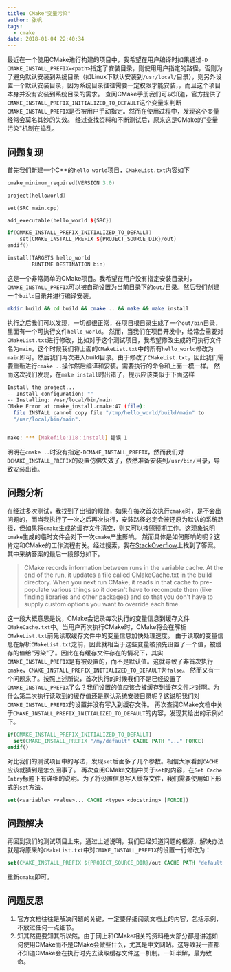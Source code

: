 ```yaml
---
title: CMake"变量污染"
author: 张帆
tags:
  - cmake
date: 2018-01-04 22:40:34
---
```


最近在一个使用CMake进行构建的项目中，我希望在用户编译时如果通过`-D
CMAKE_INSTALL_PREFIX=<path>`指定了安装目录，则使用用户指定的路径，否则为了避免默认安装到系统目录（如Linux下默认安装到`/usr/local/`目录），则另外设置一个默认安装目录，因为系统目录往往需要一定权限才能安装，，而且这个项目本身并没有安装到系统目录的需求。
查阅CMake手册我们可以知道，官方提供了`CMAKE_INSTALL_PREFIX_INITIALIZED_TO_DEFAULT`这个变量来判断`CMAKE_INSTALL_PREFIX`是否被用户手动指定。然而在使用过程中，发现这个变量经常会莫名其妙的失效。
经过查找资料和不断测试后，原来这是CMake的"变量污染"机制在捣乱。

<!--more-->

## 问题复现

首先我们新建一个C++的`hello world`项目，`CMakeList.txt`内容如下
``` c++
cmake_minimum_required(VERSION 3.0)

project(helloworld)

set(SRC main.cpp)

add_executable(hello_world ${SRC})

if(CMAKE_INSTALL_PREFIX_INITIALIZED_TO_DEFAULT)
    set(CMAKE_INSTALL_PREFIX ${PROJECT_SOURCE_DIR}/out)
endif()

install(TARGETS hello_world
        RUNTIME DESTINATION bin)
```
这是一个非常简单的CMake项目。我希望在用户没有指定安装目录时，`CMAKE_INSTALL_PREFIX`可以被自动设置为当前目录下的`out/`目录。然后我们创建一个`build`目录并进行编译安装。
``` bash
mkdir build && cd build && cmake .. && make && make install
```
执行之后我们可以发现，一切都很正常，在项目根目录生成了一个`out/bin`目录，里面有一个可执行文件`hello_world`。
然而，当我们在项目开发中，经常会需要对`CMakeList.txt`进行修改，比如对于这个测试项目，我希望修改生成的可执行文件名为`main`，这个时候我们将上面的`CMakeList.txt`中的所有`hello_world`修改为`main`即可。然后我们再次进入build目录。由于修改了`CMakeList.txt`，因此我们需要重新进行`cmake ..`操作然后编译和安装。需要执行的命令和上面一模一样。
然而这次我们发现，在`make install`时出错了，提示应该类似于下面这样
``` bash
Install the project...
-- Install configuration: ""
-- Installing: /usr/local/bin/main
CMake Error at cmake_install.cmake:47 (file):
  file INSTALL cannot copy file "/tmp/hello_world/build/main" to
  "/usr/local/bin/main".


make: *** [Makefile:118：install] 错误 1
```
明明在`cmake ..`时没有指定`-DCMAKE_INSTALL_PREFIX`，然而我们对`DCMAKE_INSTALL_PREFIX`的设置仿佛失效了，依然准备安装到`/usr/bin/`目录，导致安装出错。

## 问题分析

在经过多次测试，我找到了出错的规律，如果在每次首次执行`cmake`时，是不会出问题的，而当我执行了一次之后再次执行，安装路径必定会被还原为默认的系统路径，但如果将`cmake`生成的缓存文件清空，则又可以按照预期工作。这现象说明`cmake`生成的临时文件会对下一次`cmake`产生影响。
然而具体是如何影响的呢？这肯定和CMake的工作流程有关。经过搜索，我在[StackOverflow](https://stackoverflow.com/questions/39401003/why-there-are-two-buttons-in-gui-configure-and-generate-when-cli-does-all-in-one)上找到了答案。其中采纳答案的最后一段部分如下。

> CMake records information between runs in the variable cache. At the end of the run, it updates a file called CMakeCache.txt in the build directory. When you next run CMake, it reads in that cache to pre-populate various things so it doesn't have to recompute them (like finding libraries and other packages) and so that you don't have to supply custom options you want to override each time. 

这一段大概意思是说，CMake会记录每次执行的变量信息到缓存文件`CMakeCache.txt`中。当用户再次执行CMake时，CMake将会在解析`CMakeList.txt`前先读取缓存文件中的变量信息加快处理速度。
由于读取的变量信息在解析`CMakeList.txt`之前，因此就相当于这些变量被预先设置了一个值，被缓存的值给"污染"了。因此在有缓存文件存在的情况下，其实`CMAKE_INSTALL_PREFIX`是有被设置的，而不是默认值。这就导致了非首次执行`cmake`，`CMAKE_INSTALL_PREFIX_INITIALIZED_TO_DEFAULT`为`false`。
然而又有一个问题来了。按照上述所说，首次执行的时候我们不是已经设置了`CMAKE_INSTALL_PREFIX`了么？我们设置的值应该会被缓存到缓存文件才对啊。为什么第二次执行读取到的缓存值还是默认系统安装目录呢？这说明我们对`CMAKE_INSTALL_PREFIX`的设置并没有写入到缓存文件。
再次查阅CMake文档中关于`CMAKE_INSTALL_PREFIX_INITIALIZED_TO_DEFAULT`的内容，发现其给出的示例如下。
``` cmake
if(CMAKE_INSTALL_PREFIX_INITIALIZED_TO_DEFAULT)
  set(CMAKE_INSTALL_PREFIX "/my/default" CACHE PATH "..." FORCE)
endif()
```
对比我们的测试项目中的写法，发现`set`后面多了几个参数。相信大家看到`CACHE`应该就猜到是怎么回事了。
再次查阅CMake文档中关于`set`的内容，在`Set Cache Entry`标题下有详细的说明。为了将设置信息写入缓存文件，我们需要使用如下形式的`set`方法。
``` cmake
set(<variable> <value>... CACHE <type> <docstring> [FORCE])
```

## 问题解决

再回到我们的测试项目上来，通过上述说明，我们已经知道问题的根源，解决办法就是将原来的`CMakeList.txt`中对`CMAKE_INSTALL_PREFIX`的设置一行修改为：
``` cmake
set(CMAKE_INSTALL_PREFIX ${PROJECT_SOURCE_DIR}/out CACHE PATH "default install prefix" FORCE)
```
重新`cmake`即可。

## 问题反思
1. 官方文档往往是解决问题的关键，一定要仔细阅读文档上的内容，包括示例，不放过任何一点细节。
2. 知其然更要知其所以然。由于网上和CMake相关的资料绝大部分都是讲述如何使用CMake而不是CMake会做些什么，尤其是中文网站。这导致我一直都不知道CMake会在执行时先去读取缓存文件这一机制。一知半解，最为致命。
